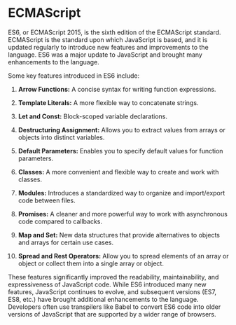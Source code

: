 # ECMAScript
ES6, or ECMAScript 2015, is the sixth edition of the ECMAScript standard. ECMAScript is the standard upon which JavaScript is based, and it is updated regularly to introduce new features and improvements to the language. ES6 was a major update to JavaScript and brought many enhancements to the language.

Some key features introduced in ES6 include:

1. **Arrow Functions:** A concise syntax for writing function expressions.

2. **Template Literals:** A more flexible way to concatenate strings.

3. **Let and Const:** Block-scoped variable declarations.

4. **Destructuring Assignment:** Allows you to extract values from arrays or objects into distinct variables.

5. **Default Parameters:** Enables you to specify default values for function parameters.

6. **Classes:** A more convenient and flexible way to create and work with classes.

7. **Modules:** Introduces a standardized way to organize and import/export code between files.

8. **Promises:** A cleaner and more powerful way to work with asynchronous code compared to callbacks.

9. **Map and Set:** New data structures that provide alternatives to objects and arrays for certain use cases.

10. **Spread and Rest Operators:** Allow you to spread elements of an array or object or collect them into a single array or object.

These features significantly improved the readability, maintainability, and expressiveness of JavaScript code. While ES6 introduced many new features, JavaScript continues to evolve, and subsequent versions (ES7, ES8, etc.) have brought additional enhancements to the language. Developers often use transpilers like Babel to convert ES6 code into older versions of JavaScript that are supported by a wider range of browsers.

